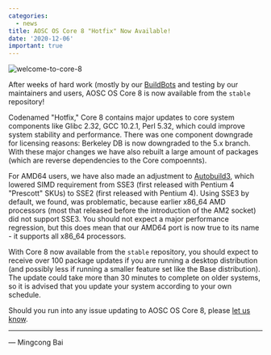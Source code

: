 ```yaml
---
categories:
  - news
title: AOSC OS Core 8 "Hotfix" Now Available!
date: '2020-12-06'
important: true
---
```


![welcome-to-core-8](https://i.imgur.com/PpSCv5F.png)

After weeks of hard work (mostly by our [BuildBots](https://wiki.aosc.io/developer/infrastructure/buildbots/)
and testing by our maintainers and users, AOSC OS Core 8 is now available from
the `stable` repository!

Codenamed "Hotfix," Core 8 contains major updates to core system components
like Glibc 2.32, GCC 10.2.1, Perl 5.32, which could improve system stability
and performance. There was one component downgrade for licensing reasons:
Berkeley DB is now downgraded to the 5.x branch. With these major changes
we have also rebuilt a large amount of packages (which are reverse
dependencies to the Core compoennts).

For AMD64 users, we have also made an adjustment to [Autobuild3](https://github.com/AOSC-Dev/autobuild3),
which lowered SIMD requirement from SSE3 (first released with Pentium 4
"Prescott" SKUs) to SSE2 (first released with Pentium 4). Using SSE3 by
default, we found, was problematic, because earlier x86_64 AMD processors
(most that released before the introduction of the AM2 socket) did not
support SSE3. You should not expect a major performance regression, but this
does mean that our AMD64 port is now true to its name - it supports all
x86_64 processors.

With Core 8 now available from the `stable` repository, you should expect
to receive over 100 package updates if you are running a desktop distribution
(and possibly less if running a smaller feature set like the Base
distribution). The update could take more than 30 minutes to complete on older
systems, so it is advised that you update your system according to your
own schedule.

Should you run into any issue updating to AOSC OS Core 8, please [let us know](https://github.com/AOSC-Dev/aosc-os-abbs/issues/new/choose).

----

— Mingcong Bai
